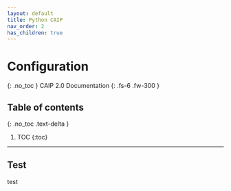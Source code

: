 ```yaml
---
layout: default
title: Python CAIP
nav_order: 2
has_children: true
---
```

# Configuration
{: .no_toc }
CAIP 2.0 Documentation
{: .fs-6 .fw-300 }
## Table of contents
{: .no_toc .text-delta }
1. TOC
{:toc}
---

## Test
test